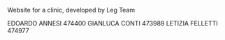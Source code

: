 Website for a clinic, developed by Leg Team

EDOARDO ANNESI 474400
GIANLUCA CONTI 473989
LETIZIA FELLETTI 474977
